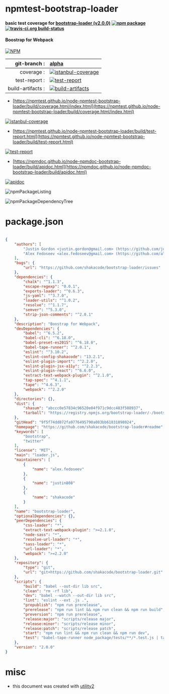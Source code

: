 # npmtest-bootstrap-loader

#### basic test coverage for  [bootstrap-loader (v2.0.0)](https://github.com/shakacode/bootstrap-loader#readme)  [![npm package](https://img.shields.io/npm/v/npmtest-bootstrap-loader.svg?style=flat-square)](https://www.npmjs.org/package/npmtest-bootstrap-loader) [![travis-ci.org build-status](https://api.travis-ci.org/npmtest/node-npmtest-bootstrap-loader.svg)](https://travis-ci.org/npmtest/node-npmtest-bootstrap-loader)

#### Boostrap for Webpack

[![NPM](https://nodei.co/npm/bootstrap-loader.png?downloads=true&downloadRank=true&stars=true)](https://www.npmjs.com/package/bootstrap-loader)

| git-branch : | [alpha](https://github.com/npmtest/node-npmtest-bootstrap-loader/tree/alpha)|
|--:|:--|
| coverage : | [![istanbul-coverage](https://npmtest.github.io/node-npmtest-bootstrap-loader/build/coverage.badge.svg)](https://npmtest.github.io/node-npmtest-bootstrap-loader/build/coverage.html/index.html)|
| test-report : | [![test-report](https://npmtest.github.io/node-npmtest-bootstrap-loader/build/test-report.badge.svg)](https://npmtest.github.io/node-npmtest-bootstrap-loader/build/test-report.html)|
| build-artifacts : | [![build-artifacts](https://npmtest.github.io/node-npmtest-bootstrap-loader/glyphicons_144_folder_open.png)](https://github.com/npmtest/node-npmtest-bootstrap-loader/tree/gh-pages/build)|

- [https://npmtest.github.io/node-npmtest-bootstrap-loader/build/coverage.html/index.html](https://npmtest.github.io/node-npmtest-bootstrap-loader/build/coverage.html/index.html)

[![istanbul-coverage](https://npmtest.github.io/node-npmtest-bootstrap-loader/build/screenCapture.buildCi.browser.%252Ftmp%252Fbuild%252Fcoverage.lib.html.png)](https://npmtest.github.io/node-npmtest-bootstrap-loader/build/coverage.html/index.html)

- [https://npmtest.github.io/node-npmtest-bootstrap-loader/build/test-report.html](https://npmtest.github.io/node-npmtest-bootstrap-loader/build/test-report.html)

[![test-report](https://npmtest.github.io/node-npmtest-bootstrap-loader/build/screenCapture.buildCi.browser.%252Ftmp%252Fbuild%252Ftest-report.html.png)](https://npmtest.github.io/node-npmtest-bootstrap-loader/build/test-report.html)

- [https://npmdoc.github.io/node-npmdoc-bootstrap-loader/build/apidoc.html](https://npmdoc.github.io/node-npmdoc-bootstrap-loader/build/apidoc.html)

[![apidoc](https://npmdoc.github.io/node-npmdoc-bootstrap-loader/build/screenCapture.buildCi.browser.%252Ftmp%252Fbuild%252Fapidoc.html.png)](https://npmdoc.github.io/node-npmdoc-bootstrap-loader/build/apidoc.html)

![npmPackageListing](https://npmtest.github.io/node-npmtest-bootstrap-loader/build/screenCapture.npmPackageListing.svg)

![npmPackageDependencyTree](https://npmtest.github.io/node-npmtest-bootstrap-loader/build/screenCapture.npmPackageDependencyTree.svg)



# package.json

```json

{
    "authors": [
        "Justin Gordon <justin.gordon@gmail.com> (https://github.com/justin808)",
        "Alex Fedoseev <alex.fedoseev@gmail.com> (https://github.com/alexfedoseev)"
    ],
    "bugs": {
        "url": "https://github.com/shakacode/bootstrap-loader/issues"
    },
    "dependencies": {
        "chalk": "^1.1.3",
        "escape-regexp": "0.0.1",
        "exports-loader": "^0.6.3",
        "js-yaml": "^3.7.0",
        "loader-utils": "^1.0.2",
        "resolve": "^1.1.7",
        "semver": "^5.3.0",
        "strip-json-comments": "^2.0.1"
    },
    "description": "Boostrap for Webpack",
    "devDependencies": {
        "babel": "^6.5.2",
        "babel-cli": "^6.18.0",
        "babel-preset-es2015": "^6.18.0",
        "babel-tape-runner": "^2.0.1",
        "eslint": "^3.10.2",
        "eslint-config-shakacode": "13.2.1",
        "eslint-plugin-import": "^2.2.0",
        "eslint-plugin-jsx-a11y": "^2.2.3",
        "eslint-plugin-react": "^6.6.0",
        "extract-text-webpack-plugin": "^2.1.0",
        "tap-spec": "^4.1.1",
        "tape": "^4.6.3",
        "webpack": "^2.2.0"
    },
    "directories": {},
    "dist": {
        "shasum": "abccc0e57834c96520e04f971c9dcc483f508937",
        "tarball": "https://registry.npmjs.org/bootstrap-loader/-/bootstrap-loader-2.0.0.tgz"
    },
    "gitHead": "9f5f74dd872fa9776495790a083bb61831898024",
    "homepage": "https://github.com/shakacode/bootstrap-loader#readme",
    "keywords": [
        "bootstrap",
        "twitter"
    ],
    "license": "MIT",
    "main": "loader.js",
    "maintainers": [
        {
            "name": "alex.fedoseev"
        },
        {
            "name": "justin808"
        },
        {
            "name": "shakacode"
        }
    ],
    "name": "bootstrap-loader",
    "optionalDependencies": {},
    "peerDependencies": {
        "css-loader": "*",
        "extract-text-webpack-plugin": ">=2.1.0",
        "node-sass": "*",
        "resolve-url-loader": "*",
        "sass-loader": "*",
        "url-loader": "*",
        "webpack": ">=2.2.0"
    },
    "repository": {
        "type": "git",
        "url": "git+https://github.com/shakacode/bootstrap-loader.git"
    },
    "scripts": {
        "build": "babel --out-dir lib src",
        "clean": "rm -rf lib",
        "dev": "babel --watch --out-dir lib src",
        "lint": "eslint --ext .js .",
        "prepublish": "npm run prerelease",
        "prerelease": "npm run lint && npm run clean && npm run build",
        "preversion": "npm run prerelease",
        "release:major": "scripts/release major",
        "release:minor": "scripts/release minor",
        "release:patch": "scripts/release patch",
        "start": "npm run lint && npm run clean && npm run dev",
        "test": "babel-tape-runner node_package/tests/**/*.test.js | tap-spec"
    },
    "version": "2.0.0"
}
```



# misc
- this document was created with [utility2](https://github.com/kaizhu256/node-utility2)
